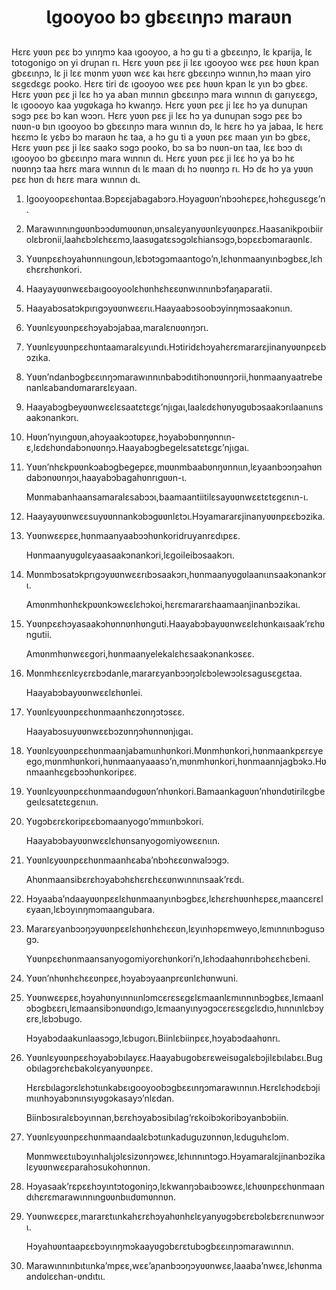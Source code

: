 <h1 align='center'>Ɩgooyoo bɔ gbɛɛɩnɲɔ maraʋn</h1>
<h2></h2>
<p>Hɛrɛ yʋʋn pɛɛ bɔ yɩnŋmɔ kaa ɩgooyoo, a hɔ gu ti a gbɛɛɩnɲɔ, lɛ kparija, lɛ totogonigo ɔn yi druɲan rɩ.
Hɛrɛ yʋʋn pɛɛ ji lɛɛ ɩgooyoo wɛɛ pɛɛ hʋʋn kpan  gbɛɛɩnɲɔ, lɛ ji lɛɛ mʋnm yʋʋn wɛɛ kaɩ hɛrɛ gbɛɛɩnɲɔ  wɩnnɩn,hɔ maan yiro sɛgɛdɛgɛ pooko. Hɛrɛ tiri dɛ ɩgooyoo wɛɛ pɛɛ hʋʋn kpan lɛ yɩn bɔ gbɛɛ.
Hɛrɛ yʋʋn pɛɛ ji lɛɛ hɔ ya aban mɩnnɩn gbɛɛɩnɲɔ mara wɩnnɩn dɩ garɩyɛɛgɔ, lɛ ɩgoooyo kaa yʋgʋkaga hɔ kwanŋɔ.
Hɛrɛ yʋʋn pɛɛ ji lɛɛ hɔ ya dunuɲan sɔgɔ pɛɛ bɔ kan wɔɔrɩ.
Hɛrɛ yʋʋn pɛɛ ji lɛɛ hɔ ya dunuɲan sɔgɔ pɛɛ bɔ nʋʋn-ʋ bɩn ɩgooyoo bɔ gbɛɛɩnɲɔ mara wɩnnɩn dɔ, lɛ hɛrɛ hɔ ya  jabaa, lɛ hɛrɛ hɛɛmɔ lɛ yɛbɔ bɔ maraʋn hɛ taa, a hɔ gu ti a yʋʋn pɛɛ maan yɩn bɔ gbɛɛ,
Hɛrɛ yʋʋn pɛɛ ji lɛɛ saakɔ sɔgɔ pooko, bɔ sa bɔ nʋʋn-ʋn taa, lɛɛ bɔɔ dɩ ɩgooyoo bɔ gbɛɛɩnɲɔ mara wɩnnɩn dɩ.
Hɛrɛ yʋʋn pɛɛ ji lɛɛ hɔ ya bɔ hɛ nʋʋnŋɔ taa hɛrɛ mara wɩnnɩn dɩ lɛ maan dɩ hɔ nʋʋnŋɔ rɩ. Hɔ dɛ hɔ ya yʋʋn pɛɛ hʋn dɩ hɛrɛ mara wɩnnɩn dɩ.</p>
<ol>
  <li>
    <p>Igooyoopɛɛhʋntaa.Bɔpɛɛjabagabɔrɔ.Hɔyagʋʋn’nbɔɔhɛpɛɛ,hɔhɛgusɛgɛ’n.</p>
  </li>
  <li>
    <p>Marawɩnnɩngʋʋnbɔɔdʋmʋʋnʋn,ʋnsalɛyanyʋʋnlɛyʋʋnpɛɛ.Haasanikpoɩbiirolɛbronii,laahɛbɔlɛhɛɛmɔ,laasʋgatɛsɔgɔlɛhiansɔgɔ,bɔpɛɛbɔmaraʋnlɛ.</p>
  </li>
  <li>
    <p>Yʋʋnpɛɛhɔyahʋnnɩɩngoun,lɛbɔtɔgɔmaantogo’n,lɛhʋnmaanyɩnbɔgbɛɛ,lɛhɛhɛrɛhʋnkori.</p>
  </li>
  <li>
    <p>Haayayʋʋnwɛɛbaɩgooyoolɛhʋnhɛhɛɛʋnwɩnnɩnbɔfaŋaparatii.</p>
  </li>
  <li>
    <p>Haayabɔsatɔkpɩrɩgɔyʋʋnwɛɛrɩɩ.Haayaabɔsoobɔyinŋmɔsaakɔnɩɩn.</p>
  </li>
  <li>
    <p>Yʋʋnlɛyʋʋnpɛɛhɔyabɔjabaa,maralɛnʋʋnŋɔrɩ.</p>
  </li>
  <li>
    <p>Yʋʋnlɛyʋʋnpɛɛhʋntaamaralɛyɩɩndɩ.Hɔtiridɛhɔyahɛrɛmararɛjinanyʋʋnpɛɛbɔzɩka.</p>
  </li>
  <li>
    <p>Yʋʋn’ndanbɔgbɛɛɩnŋɔmarawɩnnɩnbabɔdɩtihɔnʋʋnŋɔrii,hʋnmaanyaatrebenanlɛabandʋmararɛlɛyaan.</p>
  </li>
  <li>
    <p>Haayabɔgbeyʋʋnwɛɛlɛsaatɛtɛgɛ’njɩgaɩ,laalɛdɛhʋnyʋgʋbɔsaakɔrɩlaanɩɩnsaakɔnankɔrɩ.</p>
  </li>
  <li>
    <p>Hʋʋn’nyɩngʋʋn,ahɔyaakɔɔtʋpɛɛ,hɔyabɔbʋnŋʋnnɩn-ɛ,lɛdɛhʋndabɔnʋʋnŋɔ.Haayabɔgbegelɛsatɛtɛgɛ’njɩgaɩ.</p>
  </li>
  <li>
    <p>Yʋʋn’nhɛkpʋʋnkɔabɔgbegepɛɛ,mʋʋnmbaabʋnŋʋnnɩɩn,lɛyaanbɔɔŋɔahʋndabɔnʋʋnŋɔɩ,haayabɔbagahʋnrɩgʋʋn-ɩ.</p>
    <p>Mʋnmabanhaansamaralɛsabɔɔɩ,baamaantiitilɛsayʋʋnwɛɛtɛtɛgɛnɩn-ɩ.</p>
  </li>
  <li>
    <p>Haayayʋʋnwɛɛsuyʋʋnnankɔbɔgʋʋnlɛtɔɩ.Hɔyamararɛjinanyʋʋnpɛɛbɔzika.</p>
  </li>
  <li>
    <p>Yʋʋnwɛɛpɛɛ,hʋnmaanyaabɔɔhʋnkoridruyanrɛdɩpɛɛ.</p>
    <p>Hʋnmaanyʋgʋlɛyaasaakɔnankɔri,lɛgoileibɔsaakɔrɩ.</p>
  </li>
  <li>
    <p>Mʋnmbɔsatɔkprɩgɔyʋʋnwɛɛrɩbɔsaakɔrɩ,hʋnmaanyʋgʋlaanɩɩnsaakɔnankɔrɩ.</p>
    <p>Amʋnmhʋnhɛkpʋʋnkɔwɛɛlɛhɔkoi,hɛrɛmararɛhaamaanjinanbɔzikaɩ.</p>
  </li>
  <li>
    <p>Yʋʋnpɛɛhɔyasaakɔhʋnnʋnhʋnguti.Haayabɔbayʋʋnwɛɛlɛhʋnkaɩsaak’rɛhʋngutii.</p>
    <p>Amʋnmhʋnwɛɛgori,hʋnmaanyelekalɛhɛsaakɔnankɔsɛɛ.</p>
  </li>
  <li>
    <p>Mʋnmhɛɛnlɛyɛrɛbɔdanle,mararɛyanbɔɔŋɔlɛbɔlewɔɔlɛsagusɛgɛtaa.</p>
    <p>Haayabɔbayʋʋnwɛɛlɛhʋnlei.</p>
    <p></p>
  </li>
  <li>
    <p>Yʋʋnlɛyʋʋnpɛɛhʋnmaanhɛzʋnŋɔtɔsɛɛ.</p>
    <p>Haayabɔsuyʋʋnwɛɛbɔzʋnŋɔhʋnnʋnjɩgaɩ.</p>
  </li>
  <li>
    <p>Yʋʋnlɛyʋʋnpɛɛhʋnmaanjabamɩɩnhʋnkori.Mʋnmhʋnkori,hʋnmaankpɛrɛyeego,mʋnmhʋnkori,hʋnmaanyaaasɔ’n,mʋnmhʋnkori,hʋnmaannjagbɔkɔ.Hʋnmaanhɛgɛbɔɔhʋnkoripɛɛ.</p>
  </li>
  <li>
    <p>Yʋʋnlɛyʋʋnpɛɛhʋnmaandʋgʋʋn’nhʋnkori.Bamaankagʋʋn’nhʋndʋtirilɛgbegeɩlɛsatɛtɛgɛnɩɩn.</p>
  </li>
  <li>
    <p>Yʋgɔbɛrɛkoripɛɛbɔmaanyogo’mmɩɩnbɔkori.</p>
    <p>Haayabɔbayʋʋnwɛɛlɛhʋnsanyogomiyowɛɛnɩɩn.</p>
  </li>
  <li>
    <p>Yʋʋnlɛyʋʋnpɛɛhʋnmaanhɛaba’nbɔhɛɛʋnwalɔɔgɔ.</p>
    <p>Ahʋnmaansibɛrɛhɔyabɔhɛhɛrɛhɛɛʋnwɩnnɩnsaak’rɛdɩ.</p>
    <p></p>
  </li>
  <li>
    <p>Hɔyaaba’ndaayʋʋnpɛɛlɛhʋnmaanyɩnbɔgbɛɛ,lɛhɛrɛhʋʋnhɛpɛɛ,maancɛrɛlɛyaan,lɛbɔyɩnŋmɔmaangubara.</p>
  </li>
  <li>
    <p>Mararɛyanbɔɔŋɔyʋʋnpɛɛlɛhʋnhɛhɛɛʋn,lɛyɩnhɔpɛmweyo,lɛmɩnnɩnbɔgusɔgɔ.</p>
    <p>Yʋʋnpɛɛhʋnmaansanyogomiyorɛhʋnkori’n,lɛhɔdaahʋnrɩbɔhɛɛhɛbeni.</p>
    <p></p>
    <p></p>
  </li>
  <li>
    <p>Yʋʋn’nhʋnhɛhɛɛʋnpɛɛ,hɔyabɔyaanprɛʋnlɛhʋnwuni.</p>
  </li>
  <li>
    <p>Yʋʋnwɛɛpɛɛ,hɔyahʋnyɩnnɩɩnlɔmcɛrɛsɛgɛlɛmaanlɛmɩnnɩnbɔgbɛɛ,lɛmaanlɔbɔgbɛɛrɩ,lɛmaansibɔnʋʋndɩgɔ,lɛmaanyɩnyɔgɔcɛrɛsɛgɛlɛdɩɔ,hɩnnɩnlɛbɔyɛrɛ,lɛbɔbugo.</p>
    <p>Hɔyabɔdaakunlaasɔgɔ,lɛbugorɩ.Biinlɛbiinpɛɛ,hɔyabɔdaahʋnrɩ.</p>
  </li>
  <li>
    <p>Yʋʋnlɛyʋʋnpɛɛhɔyabɔbɩlayɛɛ.Haayabugobɛrɛweisʋgalɛbɔjilɛbɩlabɛɩ.Bugobɩlagɔrɛhɛbakɔlɛyanyʋʋnpɛɛ.</p>
    <p>Hɛrɛbɩlagɔrɛlɛhɔtɩɩnkabɛɩgooyoobɔgbɛɛɩnŋɔmarawɩnnɩn.Hɛrɛlɛhɔdɛbɔjimɩɩnhɔyabɔnɩnsɩyʋgɔkasayɔ’nlɛdan.</p>
    <p>Biinbɔsɩralɛbɔyɩnnan,bɛrɛhɔyabɔsibɩlag’rɛkoibɔkoribɔyanbɔbiin.</p>
  </li>
  <li>
    <p>Yʋʋnlɛyʋʋnpɛɛhʋnmaandaalɛbɔtɩɩnkaduguzʋnnʋn,lɛduguhɛlɔm.</p>
    <p>Mʋnmwɛɛtɩɩbɔyɩnhalɩjɔlɛsizʋnŋɔwɛɛ,lɛhɩnnɩntɔgɔ.Hɔyamaralɛjinanbɔzikalɛyʋʋnwɛɛparahɔsukohʋnnʋn.</p>
  </li>
  <li>
    <p>Hɔyasaak’rɛpɛɛhɔyɩntɔtogoniŋɔ,lɛkwanŋɔbaɩbɔɔwɛɛ,lɛhʋʋnpɛɛhʋnmaandɩhɛrɛmarawɩnnɩngʋʋnbɩɩdʋmʋnnʋn.</p>
  </li>
  <li>
    <p>Yʋʋnwɛɛpɛɛ,mararɛtɩɩnkahɛrɛhɔyahʋnhɛlɛyanyʋgɔbɛrɛbɔlɛbɛrɛnɩɩnwɔɔrɩ.</p>
    <p>Hɔyahʋʋntaapɛɛbɔyɩnŋmɔkaayʋgɔbɛrɛtubɔgbɛɛɩnɲɔmarawɩnnɩn.</p>
    <p></p>
  </li>
  <li>
    <p>Marawɩnnɩnbɩtɩɩnka’mpɛɛ,wɛɛ’aɲanbɔɔŋɔyʋʋnwɛɛ,laaaba’nwɛɛ,lɛhʋnmaandʋlɛɛhan-ʋndɩtɩɩ.</p>
  </li>
</ol>